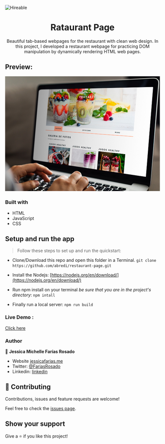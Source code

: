 ![Hireable](https://cdn.rawgit.com/hiendv/hireable/master/styles/default/yes.svg)

  <h1 align="center">Rataurant Page</h1>

  <p align="center">
    Beautiful tab-based webpages for the restaurant with clean web design.
    In this project, I developed a restaurant webpage for practicing DOM manipulation by dynamically rendering HTML web pages.
  </p>

## Preview:
![screenshot](./src/57297.jpg)

### Built with

- HTML
- JavaScript
- CSS

## Setup and run the app

> Follow these steps to set up and run the quickstart:
  - Clone/Download this repo and open this folder in a Terminal.
    `git clone https://github.com/abredi/restaurant-page.git`
  - Install the Nodejs:
  [https://nodejs.org/en/download/](https://nodejs.org/en/download/)

  - Run npm install on your terminal *be sure that you are in the project's directory*:
  `npm intall`
  - Finally run a local server:
  `npm run build`

### Live Demo :

[Click here](https://jessicafarias.github.io/RestaurantPage/)

### Author

👤 **Jessica Michelle Farías Rosado**

- Website [jessicafarias.me](http://jessicafarias.me/)
- Twitter: [@FariasRosado](https://twitter.com/FariasRosado)
- Linkedin: [linkedin](https://www.linkedin.com/in/jessica-michelle-farias-rosado/)

## 🤝 Contributing

Contributions, issues and feature requests are welcome!

Feel free to check the [issues page](https://github.com/jessicafarias/RestaurantPage/issues).

## Show your support

Give a ⭐️ if you like this project!